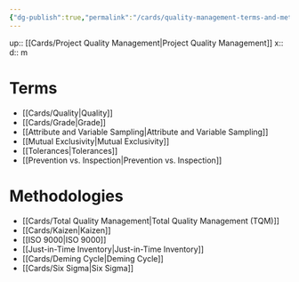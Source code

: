 ```yaml
---
{"dg-publish":true,"permalink":"/cards/quality-management-terms-and-methodologies/"}
---
```


up:: [[Cards/Project Quality Management\|Project Quality Management]] 
x:: 
d:: m

# Terms

- [[Cards/Quality\|Quality]]
- [[Cards/Grade\|Grade]]
- [[﻿﻿Attribute and Variable Sampling\|﻿﻿Attribute and Variable Sampling]]
- [[﻿﻿Mutual Exclusivity\|﻿﻿Mutual Exclusivity]]
- [[﻿﻿Tolerances\|﻿﻿Tolerances]]
- [[﻿﻿Prevention vs. Inspection\|﻿﻿Prevention vs. Inspection]]
# Methodologies

- [[Cards/Total Quality Management\|Total Quality Management (TQM)]]
- [[Cards/Kaizen\|Kaizen]]
- [[﻿﻿ISO 9000\|﻿﻿ISO 9000]]
- [[﻿﻿Just-in-Time Inventory\|﻿﻿Just-in-Time Inventory]]
- ﻿﻿[[Cards/Deming Cycle\|Deming Cycle]] 
- [[Cards/Six Sigma\|Six Sigma]]

